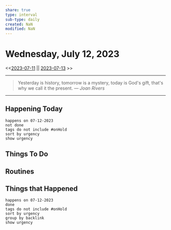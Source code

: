 ```yaml
---
share: true
type: interval
sub-type: daily
created: NaN 
modified: NaN
---
```

# Wednesday, July 12, 2023
<<[2023-07-11](./2023-07-11.md) || [2023-07-13](./2023-07-13.md) >>

---

> Yesterday is history, tomorrow is a mystery, today is God's gift, that's why we call it the present.
> — <cite>Joan Rivers</cite>

---
## Happening Today
```tasks
happens on 07-12-2023
not done
tags do not include #onHold
sort by urgency
show urgency
```

## Things To Do

## Routines




## Things that Happened
```tasks
happens on 07-12-2023
done
tags do not include #onHold
sort by urgency
group by backlink
show urgency
```